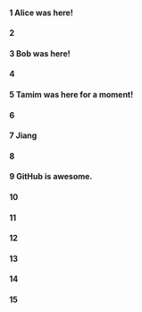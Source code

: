 #### 1 Alice was here!
#### 2
#### 3 Bob was here!
#### 4
#### 5 Tamim was here for a moment!
#### 6
#### 7 Jiang
#### 8
#### 9 GitHub is awesome.
#### 10
#### 11
#### 12
#### 13
#### 14
#### 15